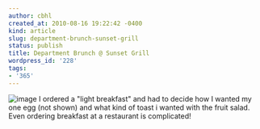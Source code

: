 ```yaml
---
author: cbhl
created_at: 2010-08-16 19:22:42 -0400
kind: article
slug: department-brunch-sunset-grill
status: publish
title: Department Brunch @ Sunset Grill
wordpress_id: '228'
tags:
- '365'
---
```


![image](//images.michael-chang.ca/blog/wp-content/uploads/2010/08/wpid-IMG_20100816_123302.jpg)
I ordered a "light breakfast" and had to decide how I wanted my one egg
(not shown) and what kind of toast i wanted with the fruit salad. Even
ordering breakfast at a restaurant is complicated!
